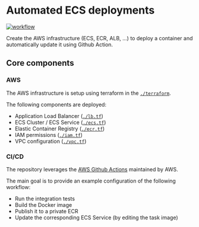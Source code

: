 # Automated ECS deployments

[![workflow](https://github.com/tbobm/tf-ecr-ecs-gh-deploy/actions/workflows/workflow.yml/badge.svg)](https://github.com/tbobm/tf-ecr-ecs-gh-deploy/actions/workflows/workflow.yml)

Create the AWS infrastructure (ECS, ECR, ALB, ...) to deploy a container and
automatically update it using Github Action.

## Core components

### AWS

The AWS infrastructure is setup using terraform in the [`./terraform`](./terraform).

The following components are deployed:

- Application Load Balancer ([`./lb.tf`](./terraform/lb.tf))
- ECS Cluster / ECS Service ([`./ecs.tf`](./terraform/ecs.tf))
- Elastic Container Registry ([`./ecr.tf`](./terraform/ecr.tf))
- IAM permissions ([`./iam.tf`](./terraform/iam.tf))
- VPC configuration ([`./vpc.tf`](./terraform/vpc.tf))

### CI/CD

The repository leverages the [AWS Github Actions](https://github.com/aws-actions/)
maintained by AWS.

The main goal is to provide an example configuration of the following workflow:

- Run the integration tests
- Build the Docker image
- Publish it to a private ECR
- Update the corresponding ECS Service (by editing the task image)

[ci-success]: https://github.com/tbobm/tf-ecr-ecs-gh-deploy/actions/runs/704500533

